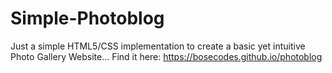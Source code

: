 # Simple-Photoblog
Just a simple HTML5/CSS implementation to create a basic yet intuitive Photo Gallery Website...
Find it here: https://bosecodes.github.io/photoblog
